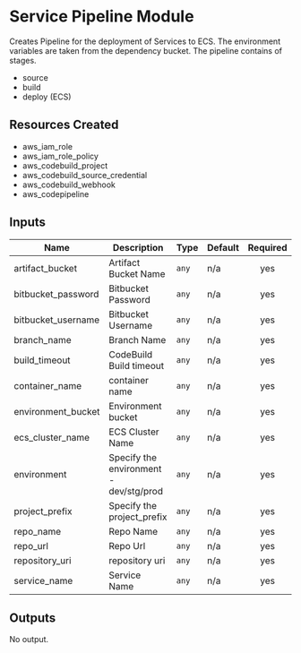 # Service Pipeline Module

Creates Pipeline for the deployment of Services to ECS. The environment variables are taken from the dependency bucket. The pipeline contains of  stages.
- source
- build
- deploy (ECS)

## Resources Created
- aws_iam_role
- aws_iam_role_policy
- aws_codebuild_project
- aws_codebuild_source_credential
- aws_codebuild_webhook
- aws_codepipeline

## Inputs

| Name | Description | Type | Default | Required |
|------|-------------|------|---------|:-----:|
| artifact\_bucket | Artifact Bucket Name | `any` | n/a | yes |
| bitbucket\_password | Bitbucket Password | `any` | n/a | yes |
| bitbucket\_username | Bitbucket Username | `any` | n/a | yes |
| branch\_name | Branch Name | `any` | n/a | yes |
| build\_timeout | CodeBuild Build timeout | `any` | n/a | yes |
| container\_name | container name | `any` | n/a | yes |
| environment\_bucket | Environment bucket | `any` | n/a | yes |
| ecs\_cluster\_name | ECS Cluster Name | `any` | n/a | yes |
| environment | Specify the environment - dev/stg/prod | `any` | n/a | yes |
| project_prefix | Specify the project_prefix | `any` | n/a | yes |
| repo\_name | Repo Name | `any` | n/a | yes |
| repo\_url | Repo Url | `any` | n/a | yes |
| repository\_uri | repository uri | `any` | n/a | yes |
| service\_name | Service Name | `any` | n/a | yes |

## Outputs

No output.

